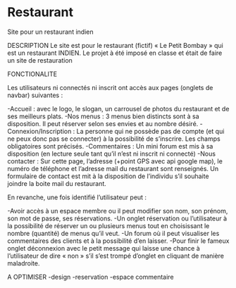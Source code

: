 # Restaurant
Site pour un restaurant indien


DESCRIPTION
Le site est pour le restaurant (fictif) « Le Petit Bombay » qui est un restaurant INDIEN.
Le projet à été imposé en classe et était de faire un site de restauration

FONCTIONALITE

Les utilisateurs ni connectés ni inscrit ont accès aux pages (onglets de navbar) suivantes :
 
-Accueil : avec le logo, le slogan, un carrousel de photos du restaurant et de ses meilleurs plats.
-Nos menus : 3 menus bien distincts sont à sa disposition. Il peut réserver selon ses envies et au nombre désiré.
-Connexion/Inscription : La personne qui ne possède pas de compte (et qui ne peux donc pas se connecter) à la possibilité de s’inscrire. Les champs obligatoires sont précisés.
-Commentaires : Un mini forum est mis à sa disposition (en lecture seule tant qu’il n’est ni inscrit ni connecté)
-Nous contacter : Sur cette page, l’adresse (+point GPS avec api google map), le numéro de téléphone et l’adresse mail du restaurant sont renseignés. Un formulaire de contact est mit à la disposition de l’individu s’il souhaite joindre la boite mail du restaurant.

En revanche, une fois identifié l’utilisateur peut :
 
-Avoir accès à un espace membre ou il peut modifier son nom, son prénom, son mot de passe, ses réservations.
-Un onglet réservation ou l’utilisateur à la possibilité de réserver un ou plusieurs menus tout en choisissant le nombre (quantité) de menus qu’il veut.
-Un forum où il peut visualiser les commentaires des clients et à la possibilité d’en laisser.
-Pour finir le fameux onglet déconnexion avec le petit message qui laisse une chance à l’utilisateur de dire « non » s’il s’est trompé d’onglet en cliquant de manière maladroite.

A OPTIMISER
-design
-reservation
-espace commentaire

